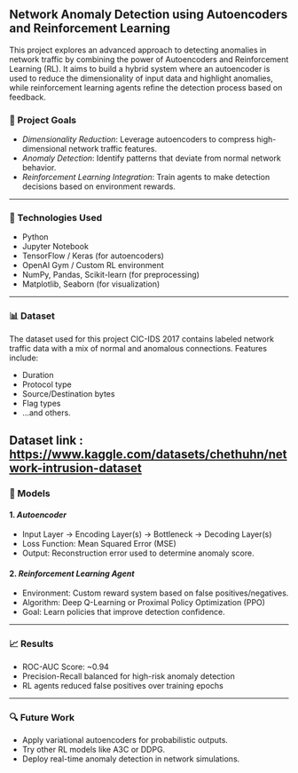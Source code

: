 
## Network Anomaly Detection using Autoencoders and Reinforcement Learning

This project explores an advanced approach to detecting anomalies in network traffic by combining the power of Autoencoders and Reinforcement Learning (RL). It aims to build a hybrid system where an autoencoder is used to reduce the dimensionality of input data and highlight anomalies, while reinforcement learning agents refine the detection process based on feedback.

### 📌 Project Goals

* *Dimensionality Reduction*: Leverage autoencoders to compress high-dimensional network traffic features.
* *Anomaly Detection*: Identify patterns that deviate from normal network behavior.
* *Reinforcement Learning Integration*: Train agents to make detection decisions based on environment rewards.

---

### 🚀 Technologies Used

* Python
* Jupyter Notebook
* TensorFlow / Keras (for autoencoders)
* OpenAI Gym / Custom RL environment
* NumPy, Pandas, Scikit-learn (for preprocessing)
* Matplotlib, Seaborn (for visualization)

---

### 📊 Dataset

The dataset used for this project  CIC-IDS 2017 contains labeled network traffic data with a mix of normal and anomalous connections. Features include:

* Duration
* Protocol type
* Source/Destination bytes
* Flag types
* ...and others.

Dataset link : https://www.kaggle.com/datasets/chethuhn/network-intrusion-dataset
---

### 🧠 Models

#### 1. *Autoencoder*

* Input Layer → Encoding Layer(s) → Bottleneck → Decoding Layer(s)
* Loss Function: Mean Squared Error (MSE)
* Output: Reconstruction error used to determine anomaly score.

#### 2. *Reinforcement Learning Agent*

* Environment: Custom reward system based on false positives/negatives.
* Algorithm: Deep Q-Learning or Proximal Policy Optimization (PPO)
* Goal: Learn policies that improve detection confidence.

---

### 📈 Results

* ROC-AUC Score: \~0.94
* Precision-Recall balanced for high-risk anomaly detection
* RL agents reduced false positives over training epochs

---

### 🔍 Future Work

* Apply variational autoencoders for probabilistic outputs.
* Try other RL models like A3C or DDPG.
* Deploy real-time anomaly detection in network simulations.
